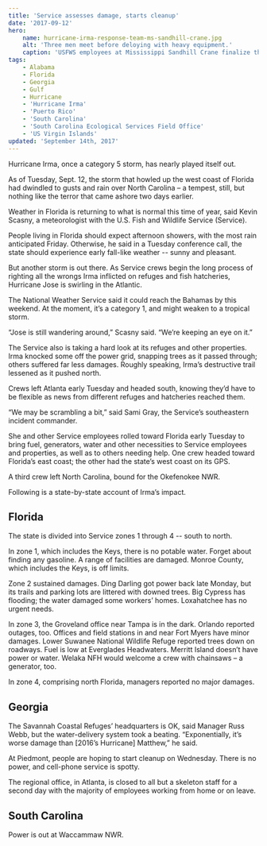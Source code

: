 ```yaml
---
title: 'Service assesses damage, starts cleanup'
date: '2017-09-12'
hero:
    name: hurricane-irma-response-team-ms-sandhill-crane.jpg
    alt: 'Three men meet before deloying with heavy equipment.'
    caption: 'USFWS employees at Mississippi Sandhill Crane finalize their equipment and supply checks before responding to Florida to support the Irma recovery response in Florida. Photo by USFWS.'
tags:
    - Alabama
    - Florida
    - Georgia
    - Gulf
    - Hurricane
    - 'Hurricane Irma'
    - 'Puerto Rico'
    - 'South Carolina'
    - 'South Carolina Ecological Services Field Office'
    - 'US Virgin Islands'
updated: 'September 14th, 2017'
---
```


Hurricane Irma, once a category 5 storm, has nearly played itself out.
 
As of Tuesday, Sept. 12, the storm that howled up the west coast of Florida had dwindled to gusts and rain over North Carolina – a tempest, still, but nothing like the terror that came ashore two days earlier.
 
Weather in Florida is returning to what is normal this time of year, said Kevin Scasny, a meteorologist with the U.S. Fish and Wildlife Service (Service).
 
People living in Florida should expect afternoon showers, with the most rain anticipated Friday. Otherwise, he said in a Tuesday conference call, the state should experience early fall-like weather -- sunny and pleasant.
 
But another storm is out there. As Service crews begin the long process of righting all the wrongs Irma inflicted on refuges and fish hatcheries, Hurricane Jose is swirling in the Atlantic.
 
The National Weather Service said it could reach the Bahamas by this weekend. At the moment, it’s a category 1, and might weaken to a tropical storm.
 
“Jose is still wandering around,” Scasny said. “We’re keeping an eye on it.”
 
The Service also is taking a hard look at its refuges and other properties. Irma knocked some off the power grid, snapping trees as it passed through; others suffered far less damages. Roughly speaking, Irma’s destructive trail lessened as it pushed north.
 
Crews left Atlanta early Tuesday and headed south, knowing they’d have to be flexible as news from different refuges and hatcheries reached them.
 
“We may be scrambling a bit,” said Sami Gray, the Service’s southeastern incident commander.
 
She and other Service employees rolled toward Florida early Tuesday to bring fuel, generators, water and other necessities to Service employees and properties, as well as to others needing help. One crew headed toward Florida’s east coast; the other had the state’s west coast on its GPS.
 
A third crew left North Carolina, bound for the Okefenokee NWR.
 
Following is a state-by-state account of Irma’s impact.

## Florida

The state is divided into Service zones 1 through 4 -- south to north.
 
In zone 1, which includes the Keys, there is no potable water. Forget about finding any gasoline. A range of facilities are damaged. Monroe County, which includes the Keys, is off limits.
 
Zone 2 sustained damages. Ding Darling got power back late Monday, but its trails and parking lots are littered with downed trees. Big Cypress has flooding; the water damaged some workers’ homes. Loxahatchee has no urgent needs.
 
In zone 3, the Groveland office near Tampa is in the dark. Orlando reported outages, too. Offices and field stations in and near Fort Myers have minor damages. Lower Suwanee National Wildlife Refuge reported trees down on roadways. Fuel is low at Everglades Headwaters. Merritt Island doesn’t have power or water. Welaka NFH would welcome a crew with chainsaws – a generator, too.
 
In zone 4, comprising north Florida, managers reported no major damages.
 
## Georgia
 
The Savannah Coastal Refuges’ headquarters is OK, said Manager Russ Webb, but the water-delivery system took a beating. “Exponentially, it’s worse damage than [2016’s Hurricane] Matthew,” he said.
 
At Piedmont, people are hoping to start cleanup on Wednesday. There is no power, and cell-phone service is spotty.
 
The regional office, in Atlanta, is closed to all but a skeleton staff for a second day with the majority of employees working from home or on leave.

## South Carolina
 
Power is out at Waccammaw NWR.

